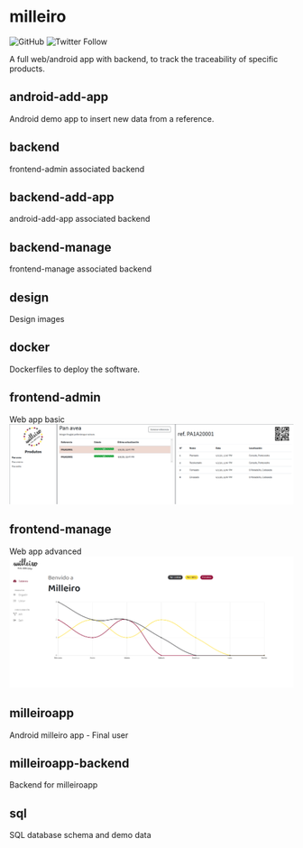 # milleiro
![GitHub](https://img.shields.io/github/license/jorgeteixe/milleiro)
![Twitter Follow](https://img.shields.io/twitter/follow/jorgeteixe_?style=social)

A full web/android app with backend, to track the traceability of specific products.

## android-add-app
Android demo app to insert new data from a reference.

## backend
frontend-admin associated backend

## backend-add-app
android-add-app associated backend

## backend-manage
frontend-manage associated backend

## design
Design images

## docker
Dockerfiles to deploy the software.

## frontend-admin
Web app basic 
![Web basic app](img/admin.png)

## frontend-manage
Web app advanced
![Web advanced app](img/manage.png)

## milleiroapp
Android milleiro app - Final user

## milleiroapp-backend
Backend for milleiroapp

## sql
SQL database schema and demo data